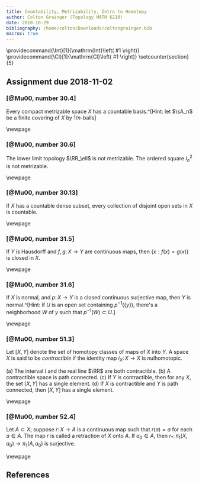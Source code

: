 ```yaml
---
title: Countability, Metrizability, Intro to Homotopy
author: Colton Grainger (Topology MATH 6210)
date: 2018-10-29
bibliography: /home/colton/Downloads/coltongrainger.bib
macros: true
---
```


\providecommand{\Int}[1]{\mathrm{Int}\left( #1 \right)}
\providecommand{\Cl}[1]{\mathrm{Cl}\left( #1 \right)}
\setcounter{section}{5}

## Assignment due 2018-11-02

### [@Mu00, number 30.4]

Every compact metrizable space $X$ has a countable basis.^[Hint: let $\sA_n$ be a finite covering of $X$ by $1/n$-balls]

\newpage

### [@Mu00, number 30.6]

The lower limit topology $\RR_\ell$ is not metrizable.
The ordered square $I_o^2$ is not metrizable.

\newpage

### [@Mu00, number 30.13]

If $X$ has a countable dense subset, every collection of disjoint open sets in $X$ is countable.

\newpage

### [@Mu00, number 31.5]

If $Y$ is Hausdorff and $f,g \colon X \to Y$ are continuous maps, then $\{x : f(x) = g(x)\}$ is closed in $X$.

\newpage

### [@Mu00, number 31.6]

If $X$ is normal, and $p \colon X \to Y$ is a closed continuous surjective map, then $Y$ is normal.^[Hint: if $U$ is an open set containing $p^{-1}(\{y\})$, there's a neighborhood $W$ of $y$ such that $p^{-1}(W) \subset U$.]

\newpage

### [@Mu00, number 51.3]

Let $[X,Y]$ denote the set of homotopy classes of maps of $X$ into $Y$. A space $X$ is said to be *contractible* if the identity map $i_X \colon X \to X$ is nulhomotopic.

(a) The interval $I$ and the real line $\RR$ are both contractible.
(b) A contractible space is path connected.
(c) If $Y$ is contractible, then for any $X$, the set $[X,Y]$ has a single element.
(d) If $X$ is contractible and $Y$ is path connected, then $[X,Y]$ has a single element.

\newpage

### [@Mu00, number 52.4]

Let $A \subset X$; suppose $r \colon X \to A$ is a continuous map such that $r(a) = a$ for each $a \in A$. The map $r$ is called a retraction of $X$ onto $A$. If $a_0 \in A$, then $r_* \colon \pi_1(X, a_0) \to \pi_1(A, a_0)$ is surjective.

\newpage

## References
